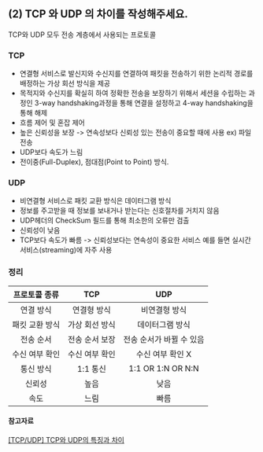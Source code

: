 ## (2) TCP 와 UDP 의 차이를 작성해주세요.
TCP와 UDP 모두 전송 계층에서 사용되는 프로토콜

### TCP
- 연결형 서비스로 발신지와 수신지를 연결하여 패킷을 전송하기 위한 논리적 경로를 배정하는 가상 회선 방식을 제공
- 목적지와 수신지를 확실히 하여 정확한 전송을 보장하기 위해서 세션을 수립하는 과정인 3-way handshaking과정을 통해 연결을 설정하고 4-way handshaking을 통해 해제
- 흐름 제어 및 혼잡 제어
- 높은 신뢰성을 보장 -> 연속성보다 신뢰성 있는 전송이 중요할 때에 사용 ex) 파일 전송
- UDP보다 속도가 느림
- 전이중(Full-Duplex), 점대점(Point to Point) 방식.

### UDP
- 비연결형 서비스로 패킷 교환 방식은 데이터그램 방식
- 정보를 주고받을 때 정보를 보내거나 받는다는 신호절차를 거치지 않음
- UDP헤더의 CheckSum 필드를 통해 최소한의 오류만 검출
- 신뢰성이 낮음
- TCP보다 속도가 빠름 -> 신뢰성보다는 연속성이 중요한 서비스 예를 들면 실시간 서비스(streaming)에 자주 사용

### 정리
| 프로토콜 종류  |   TCP    |        UDP        |
|:--------:|:--------:|:-----------------:|
|  연결 방식   |  연결형 방식  |      비연결형 방식      |
| 패킷 교환 방식 | 가상 회선 방식 |     데이터그램 방식      |
|  전송 순서   | 전송 순서 보장 |  전송 순서가 바뀔 수 있음   |
| 수신 여부 확인 | 수신 여부 확인 |    수신 여부 확인 X     |
|  통신 방식   |  1:1 통신  | 1:1 OR 1:N OR N:N |
|   신뢰성    |    높음    |        낮음         |
|    속도    |    느림    |        빠름         |

#### 참고자료
[[TCP/UDP] TCP와 UDP의 특징과 차이](https://mangkyu.tistory.com/15)